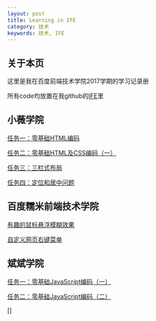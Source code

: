 ```yaml
---
layout: post
title: Learning in IFE
category: 技术
keywords: 技术, IFE
---
```


## 关于本页

这里是我在百度前端技术学院2017学期的学习记录册

所有code均放置在我github的[IFE](https://github.com/niyungang/IFE)里

## 小薇学院

[任务一：零基础HTML编码](https://github.com/niyungang/IFE/blob/master/HTML/demo1.html)

[任务二：零基础HTML及CSS编码（一）](https://github.com/niyungang/IFE/blob/master/HTML/demo2.html)

[任务三：三栏式布局](https://github.com/niyungang/IFE/blob/master/HTML/demo3.html)

[任务四：定位和居中问题](https://github.com/niyungang/IFE/blob/master/HTML/demo4.html)

## 百度糯米前端技术学院

[有趣的鼠标悬浮模糊效果]()

[自定义网页右键菜单](https://github.com/niyungang/IFE/blob/master/%E8%87%AA%E5%AE%9A%E4%B9%89%E7%BD%91%E9%A1%B5%E5%8F%B3%E9%94%AE%E8%8F%9C%E5%8D%95/%E5%85%A8%E5%B1%80%E4%BF%AE%E6%94%B9%E6%95%88%E6%9E%9C.html)

## 斌斌学院

[任务一：零基础JavaScript编码（一）](https://github.com/niyungang/IFE/blob/master/JS/demo1.html)

[任务二：零基础JavaScript编码（二）](https://github.com/niyungang/IFE/blob/master/JS/demo2.html)

[]